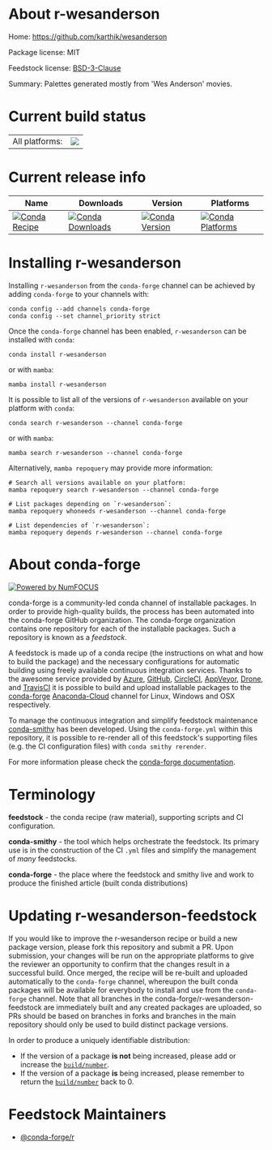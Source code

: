 About r-wesanderson
===================

Home: https://github.com/karthik/wesanderson

Package license: MIT

Feedstock license: [BSD-3-Clause](https://github.com/conda-forge/r-wesanderson-feedstock/blob/main/LICENSE.txt)

Summary: Palettes generated mostly from 'Wes Anderson' movies.

Current build status
====================


<table><tr><td>All platforms:</td>
    <td>
      <a href="https://dev.azure.com/conda-forge/feedstock-builds/_build/latest?definitionId=1793&branchName=main">
        <img src="https://dev.azure.com/conda-forge/feedstock-builds/_apis/build/status/r-wesanderson-feedstock?branchName=main">
      </a>
    </td>
  </tr>
</table>

Current release info
====================

| Name | Downloads | Version | Platforms |
| --- | --- | --- | --- |
| [![Conda Recipe](https://img.shields.io/badge/recipe-r--wesanderson-green.svg)](https://anaconda.org/conda-forge/r-wesanderson) | [![Conda Downloads](https://img.shields.io/conda/dn/conda-forge/r-wesanderson.svg)](https://anaconda.org/conda-forge/r-wesanderson) | [![Conda Version](https://img.shields.io/conda/vn/conda-forge/r-wesanderson.svg)](https://anaconda.org/conda-forge/r-wesanderson) | [![Conda Platforms](https://img.shields.io/conda/pn/conda-forge/r-wesanderson.svg)](https://anaconda.org/conda-forge/r-wesanderson) |

Installing r-wesanderson
========================

Installing `r-wesanderson` from the `conda-forge` channel can be achieved by adding `conda-forge` to your channels with:

```
conda config --add channels conda-forge
conda config --set channel_priority strict
```

Once the `conda-forge` channel has been enabled, `r-wesanderson` can be installed with `conda`:

```
conda install r-wesanderson
```

or with `mamba`:

```
mamba install r-wesanderson
```

It is possible to list all of the versions of `r-wesanderson` available on your platform with `conda`:

```
conda search r-wesanderson --channel conda-forge
```

or with `mamba`:

```
mamba search r-wesanderson --channel conda-forge
```

Alternatively, `mamba repoquery` may provide more information:

```
# Search all versions available on your platform:
mamba repoquery search r-wesanderson --channel conda-forge

# List packages depending on `r-wesanderson`:
mamba repoquery whoneeds r-wesanderson --channel conda-forge

# List dependencies of `r-wesanderson`:
mamba repoquery depends r-wesanderson --channel conda-forge
```


About conda-forge
=================

[![Powered by
NumFOCUS](https://img.shields.io/badge/powered%20by-NumFOCUS-orange.svg?style=flat&colorA=E1523D&colorB=007D8A)](https://numfocus.org)

conda-forge is a community-led conda channel of installable packages.
In order to provide high-quality builds, the process has been automated into the
conda-forge GitHub organization. The conda-forge organization contains one repository
for each of the installable packages. Such a repository is known as a *feedstock*.

A feedstock is made up of a conda recipe (the instructions on what and how to build
the package) and the necessary configurations for automatic building using freely
available continuous integration services. Thanks to the awesome service provided by
[Azure](https://azure.microsoft.com/en-us/services/devops/), [GitHub](https://github.com/),
[CircleCI](https://circleci.com/), [AppVeyor](https://www.appveyor.com/),
[Drone](https://cloud.drone.io/welcome), and [TravisCI](https://travis-ci.com/)
it is possible to build and upload installable packages to the
[conda-forge](https://anaconda.org/conda-forge) [Anaconda-Cloud](https://anaconda.org/)
channel for Linux, Windows and OSX respectively.

To manage the continuous integration and simplify feedstock maintenance
[conda-smithy](https://github.com/conda-forge/conda-smithy) has been developed.
Using the ``conda-forge.yml`` within this repository, it is possible to re-render all of
this feedstock's supporting files (e.g. the CI configuration files) with ``conda smithy rerender``.

For more information please check the [conda-forge documentation](https://conda-forge.org/docs/).

Terminology
===========

**feedstock** - the conda recipe (raw material), supporting scripts and CI configuration.

**conda-smithy** - the tool which helps orchestrate the feedstock.
                   Its primary use is in the construction of the CI ``.yml`` files
                   and simplify the management of *many* feedstocks.

**conda-forge** - the place where the feedstock and smithy live and work to
                  produce the finished article (built conda distributions)


Updating r-wesanderson-feedstock
================================

If you would like to improve the r-wesanderson recipe or build a new
package version, please fork this repository and submit a PR. Upon submission,
your changes will be run on the appropriate platforms to give the reviewer an
opportunity to confirm that the changes result in a successful build. Once
merged, the recipe will be re-built and uploaded automatically to the
`conda-forge` channel, whereupon the built conda packages will be available for
everybody to install and use from the `conda-forge` channel.
Note that all branches in the conda-forge/r-wesanderson-feedstock are
immediately built and any created packages are uploaded, so PRs should be based
on branches in forks and branches in the main repository should only be used to
build distinct package versions.

In order to produce a uniquely identifiable distribution:
 * If the version of a package **is not** being increased, please add or increase
   the [``build/number``](https://docs.conda.io/projects/conda-build/en/latest/resources/define-metadata.html#build-number-and-string).
 * If the version of a package **is** being increased, please remember to return
   the [``build/number``](https://docs.conda.io/projects/conda-build/en/latest/resources/define-metadata.html#build-number-and-string)
   back to 0.

Feedstock Maintainers
=====================

* [@conda-forge/r](https://github.com/conda-forge/r/)

